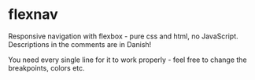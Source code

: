 # flexnav
Responsive navigation with flexbox - pure css and html, no JavaScript. Descriptions in the comments are in Danish!

You need every single line for it to work properly - feel free to change the breakpoints, colors etc.
